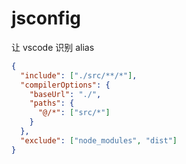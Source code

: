 # jsconfig

让 vscode 识别 alias

```json
{
  "include": ["./src/**/*"],
  "compilerOptions": {
    "baseUrl": "./",
    "paths": {
      "@/*": ["src/*"]
    }
  },
  "exclude": ["node_modules", "dist"]
}
```
